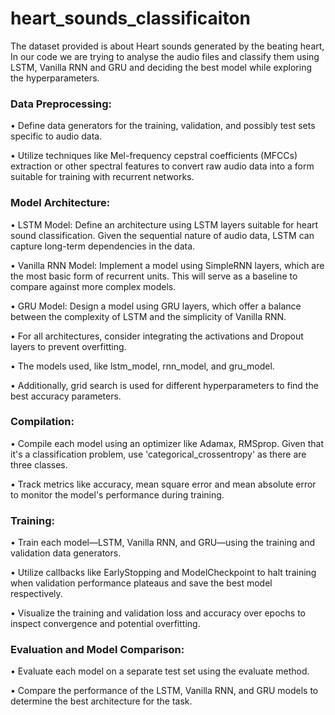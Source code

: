 # heart_sounds_classificaiton

The dataset provided is about Heart sounds generated by the beating heart, In our code we are trying to analyse the audio files and classify them using LSTM, Vanilla RNN and GRU and deciding the best model while exploring the hyperparameters.

### Data Preprocessing:

•	Define data generators for the training, validation, and possibly test sets specific to audio data.

•	Utilize techniques like Mel-frequency cepstral coefficients (MFCCs) extraction or other spectral features to convert raw audio data into a form suitable for training with recurrent networks.

### Model Architecture:

•	LSTM Model: Define an architecture using LSTM layers suitable for heart sound classification. Given the sequential nature of audio data, LSTM can capture long-term dependencies in the data.

•	Vanilla RNN Model: Implement a model using SimpleRNN layers, which are the most basic form of recurrent units. This will serve as a baseline to compare against more complex models.

•	GRU Model: Design a model using GRU layers, which offer a balance between the complexity of LSTM and the simplicity of Vanilla RNN.

•	For all architectures, consider integrating the activations and Dropout layers to prevent overfitting.

•	The models used, like lstm_model, rnn_model, and gru_model.

•	Additionally, grid search is used for different hyperparameters to find the best accuracy parameters.

### Compilation:

•	Compile each model using an optimizer like Adamax, RMSprop. Given that it's a classification problem, use 'categorical_crossentropy' as there are three classes.

•	Track metrics like accuracy, mean square error and mean absolute error to monitor the model's performance during training.

### Training:

•	Train each model—LSTM, Vanilla RNN, and GRU—using the training and validation data generators.

•	Utilize callbacks like EarlyStopping and ModelCheckpoint to halt training when validation performance plateaus and save the best model respectively.

•	Visualize the training and validation loss and accuracy over epochs to inspect convergence and potential overfitting.

### Evaluation and Model Comparison:

•	Evaluate each model on a separate test set using the evaluate method.

•	Compare the performance of the LSTM, Vanilla RNN, and GRU models to determine the best architecture for the task.
